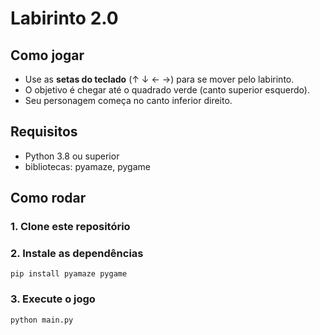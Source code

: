 # Labirinto 2.0

## Como jogar

- Use as **setas do teclado** (↑ ↓ ← →) para se mover pelo labirinto.
- O objetivo é chegar até o quadrado verde (canto superior esquerdo).
- Seu personagem começa no canto inferior direito.

##  Requisitos

- Python 3.8 ou superior
- bibliotecas: pyamaze, pygame 

## Como rodar

### 1. Clone este repositório

### 2. Instale as dependências

    pip install pyamaze pygame

### 3. Execute o jogo

    python main.py

